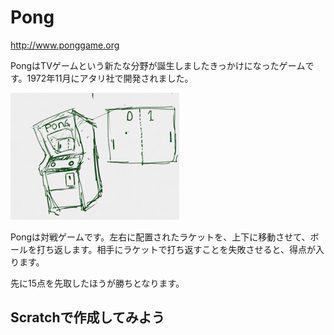 # Pong
http://www.ponggame.org

PongはTVゲームという新たな分野が誕生しましたきっかけになったゲームです。1972年11月にアタリ社で開発されました。


![](about.png)

Pongは対戦ゲームです。左右に配置されたラケットを、上下に移動させて、ボールを打ち返します。相手にラケットで打ち返すことを失敗させると、得点が入ります。

先に15点を先取したほうが勝ちとなります。



## Scratchで作成してみよう

